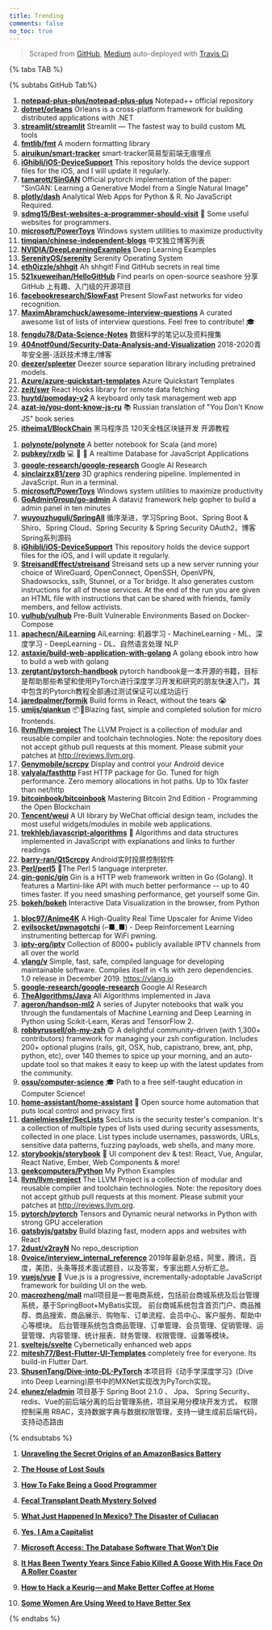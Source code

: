 ```yaml
---
title: Trending
comments: false
no_toc: true
---
```


> Scraped from [GitHub](https://github.com/trending), [Medium](https://medium.com/topic/popular)
auto-deployed with [Travis Ci](https://travis-ci.org/)

{% tabs TAB %}
<!-- tab GitHub -->
{% subtabs GitHub Tab%}
<!-- tab Daily -->
1. [**notepad-plus-plus/notepad-plus-plus**](https://github.com/notepad-plus-plus/notepad-plus-plus)
Notepad++ official repository
2. [**dotnet/orleans**](https://github.com/dotnet/orleans)
Orleans is a cross-platform framework for building distributed applications with .NET
3. [**streamlit/streamlit**](https://github.com/streamlit/streamlit)
Streamlit — The fastest way to build custom ML tools
4. [**fmtlib/fmt**](https://github.com/fmtlib/fmt)
A modern formatting library
5. [**airuikun/smart-tracker**](https://github.com/airuikun/smart-tracker)
smart-tracker简易型前端无痕埋点
6. [**iGhibli/iOS-DeviceSupport**](https://github.com/iGhibli/iOS-DeviceSupport)
This repository holds the device support files for the iOS, and I will update it regularly.
7. [**tamarott/SinGAN**](https://github.com/tamarott/SinGAN)
Official pytorch implementation of the paper: "SinGAN: Learning a Generative Model from a Single Natural Image"
8. [**plotly/dash**](https://github.com/plotly/dash)
Analytical Web Apps for Python & R. No JavaScript Required.
9. [**sdmg15/Best-websites-a-programmer-should-visit**](https://github.com/sdmg15/Best-websites-a-programmer-should-visit)
🔗 Some useful websites for programmers.
10. [**microsoft/PowerToys**](https://github.com/microsoft/PowerToys)
Windows system utilities to maximize productivity
11. [**timqian/chinese-independent-blogs**](https://github.com/timqian/chinese-independent-blogs)
中文独立博客列表
12. [**NVIDIA/DeepLearningExamples**](https://github.com/NVIDIA/DeepLearningExamples)
Deep Learning Examples
13. [**SerenityOS/serenity**](https://github.com/SerenityOS/serenity)
Serenity Operating System
14. [**eth0izzle/shhgit**](https://github.com/eth0izzle/shhgit)
Ah shhgit! Find GitHub secrets in real time
15. [**521xueweihan/HelloGitHub**](https://github.com/521xueweihan/HelloGitHub)
Find pearls on open-source seashore 分享 GitHub 上有趣、入门级的开源项目
16. [**facebookresearch/SlowFast**](https://github.com/facebookresearch/SlowFast)
Present SlowFast networks for video recognition.
17. [**MaximAbramchuck/awesome-interview-questions**](https://github.com/MaximAbramchuck/awesome-interview-questions)
A curated awesome list of lists of interview questions. Feel free to contribute! 🎓
18. [**fengdu78/Data-Science-Notes**](https://github.com/fengdu78/Data-Science-Notes)
数据科学的笔记以及资料搜集
19. [**404notf0und/Security-Data-Analysis-and-Visualization**](https://github.com/404notf0und/Security-Data-Analysis-and-Visualization)
2018-2020青年安全圈-活跃技术博主/博客
20. [**deezer/spleeter**](https://github.com/deezer/spleeter)
Deezer source separation library including pretrained models.
21. [**Azure/azure-quickstart-templates**](https://github.com/Azure/azure-quickstart-templates)
Azure Quickstart Templates
22. [**zeit/swr**](https://github.com/zeit/swr)
React Hooks library for remote data fetching
23. [**huytd/pomoday-v2**](https://github.com/huytd/pomoday-v2)
A keyboard only task management web app
24. [**azat-io/you-dont-know-js-ru**](https://github.com/azat-io/you-dont-know-js-ru)
📚 Russian translation of "You Don't Know JS" book series
25. [**itheima1/BlockChain**](https://github.com/itheima1/BlockChain)
黑马程序员 120天全栈区块链开发 开源教程
<!-- endtab -->
<!-- tab Weekly -->
1. [**polynote/polynote**](https://github.com/polynote/polynote)
A better notebook for Scala (and more)
2. [**pubkey/rxdb**](https://github.com/pubkey/rxdb)
💻 🔄 📱 A realtime Database for JavaScript Applications
3. [**google-research/google-research**](https://github.com/google-research/google-research)
Google AI Research
4. [**sinclairzx81/zero**](https://github.com/sinclairzx81/zero)
3D graphics rendering pipeline. Implemented in JavaScript. Run in a terminal.
5. [**microsoft/PowerToys**](https://github.com/microsoft/PowerToys)
Windows system utilities to maximize productivity
6. [**GoAdminGroup/go-admin**](https://github.com/GoAdminGroup/go-admin)
A dataviz framework help gopher to build a admin panel in ten minutes
7. [**wuyouzhuguli/SpringAll**](https://github.com/wuyouzhuguli/SpringAll)
循序渐进，学习Spring Boot、Spring Boot & Shiro、Spring Cloud、Spring Security & Spring Security OAuth2，博客Spring系列源码
8. [**iGhibli/iOS-DeviceSupport**](https://github.com/iGhibli/iOS-DeviceSupport)
This repository holds the device support files for the iOS, and I will update it regularly.
9. [**StreisandEffect/streisand**](https://github.com/StreisandEffect/streisand)
Streisand sets up a new server running your choice of WireGuard, OpenConnect, OpenSSH, OpenVPN, Shadowsocks, sslh, Stunnel, or a Tor bridge. It also generates custom instructions for all of these services. At the end of the run you are given an HTML file with instructions that can be shared with friends, family members, and fellow activists.
10. [**vulhub/vulhub**](https://github.com/vulhub/vulhub)
Pre-Built Vulnerable Environments Based on Docker-Compose
11. [**apachecn/AiLearning**](https://github.com/apachecn/AiLearning)
AiLearning: 机器学习 - MachineLearning - ML、深度学习 - DeepLearning - DL、自然语言处理 NLP
12. [**astaxie/build-web-application-with-golang**](https://github.com/astaxie/build-web-application-with-golang)
A golang ebook intro how to build a web with golang
13. [**zergtant/pytorch-handbook**](https://github.com/zergtant/pytorch-handbook)
pytorch handbook是一本开源的书籍，目标是帮助那些希望和使用PyTorch进行深度学习开发和研究的朋友快速入门，其中包含的Pytorch教程全部通过测试保证可以成功运行
14. [**jaredpalmer/formik**](https://github.com/jaredpalmer/formik)
Build forms in React, without the tears 😭
15. [**umijs/qiankun**](https://github.com/umijs/qiankun)
📦🚀Blazing fast, simple and completed solution for micro frontends.
16. [**llvm/llvm-project**](https://github.com/llvm/llvm-project)
The LLVM Project is a collection of modular and reusable compiler and toolchain technologies. Note: the repository does not accept github pull requests at this moment. Please submit your patches at http://reviews.llvm.org.
17. [**Genymobile/scrcpy**](https://github.com/Genymobile/scrcpy)
Display and control your Android device
18. [**valyala/fasthttp**](https://github.com/valyala/fasthttp)
Fast HTTP package for Go. Tuned for high performance. Zero memory allocations in hot paths. Up to 10x faster than net/http
19. [**bitcoinbook/bitcoinbook**](https://github.com/bitcoinbook/bitcoinbook)
Mastering Bitcoin 2nd Edition - Programming the Open Blockchain
20. [**Tencent/weui**](https://github.com/Tencent/weui)
A UI library by WeChat official design team, includes the most useful widgets/modules in mobile web applications.
21. [**trekhleb/javascript-algorithms**](https://github.com/trekhleb/javascript-algorithms)
📝 Algorithms and data structures implemented in JavaScript with explanations and links to further readings
22. [**barry-ran/QtScrcpy**](https://github.com/barry-ran/QtScrcpy)
Android实时投屏控制软件
23. [**Perl/perl5**](https://github.com/Perl/perl5)
🐫The Perl 5 language interpreter.
24. [**gin-gonic/gin**](https://github.com/gin-gonic/gin)
Gin is a HTTP web framework written in Go (Golang). It features a Martini-like API with much better performance -- up to 40 times faster. If you need smashing performance, get yourself some Gin.
25. [**bokeh/bokeh**](https://github.com/bokeh/bokeh)
Interactive Data Visualization in the browser, from Python
<!-- endtab -->
<!-- tab Monthly -->
1. [**bloc97/Anime4K**](https://github.com/bloc97/Anime4K)
A High-Quality Real Time Upscaler for Anime Video
2. [**evilsocket/pwnagotchi**](https://github.com/evilsocket/pwnagotchi)
(⌐■_■) - Deep Reinforcement Learning instrumenting bettercap for WiFi pwning.
3. [**iptv-org/iptv**](https://github.com/iptv-org/iptv)
Collection of 8000+ publicly available IPTV channels from all over the world
4. [**vlang/v**](https://github.com/vlang/v)
Simple, fast, safe, compiled language for developing maintainable software. Compiles itself in <1s with zero dependencies. 1.0 release in December 2019. https://vlang.io
5. [**google-research/google-research**](https://github.com/google-research/google-research)
Google AI Research
6. [**TheAlgorithms/Java**](https://github.com/TheAlgorithms/Java)
All Algorithms implemented in Java
7. [**ageron/handson-ml2**](https://github.com/ageron/handson-ml2)
A series of Jupyter notebooks that walk you through the fundamentals of Machine Learning and Deep Learning in Python using Scikit-Learn, Keras and TensorFlow 2.
8. [**robbyrussell/oh-my-zsh**](https://github.com/robbyrussell/oh-my-zsh)
🙃 A delightful community-driven (with 1,300+ contributors) framework for managing your zsh configuration. Includes 200+ optional plugins (rails, git, OSX, hub, capistrano, brew, ant, php, python, etc), over 140 themes to spice up your morning, and an auto-update tool so that makes it easy to keep up with the latest updates from the community.
9. [**ossu/computer-science**](https://github.com/ossu/computer-science)
🎓 Path to a free self-taught education in Computer Science!
10. [**home-assistant/home-assistant**](https://github.com/home-assistant/home-assistant)
🏡 Open source home automation that puts local control and privacy first
11. [**danielmiessler/SecLists**](https://github.com/danielmiessler/SecLists)
SecLists is the security tester's companion. It's a collection of multiple types of lists used during security assessments, collected in one place. List types include usernames, passwords, URLs, sensitive data patterns, fuzzing payloads, web shells, and many more.
12. [**storybookjs/storybook**](https://github.com/storybookjs/storybook)
📓 UI component dev & test: React, Vue, Angular, React Native, Ember, Web Components & more!
13. [**geekcomputers/Python**](https://github.com/geekcomputers/Python)
My Python Examples
14. [**llvm/llvm-project**](https://github.com/llvm/llvm-project)
The LLVM Project is a collection of modular and reusable compiler and toolchain technologies. Note: the repository does not accept github pull requests at this moment. Please submit your patches at http://reviews.llvm.org.
15. [**pytorch/pytorch**](https://github.com/pytorch/pytorch)
Tensors and Dynamic neural networks in Python with strong GPU acceleration
16. [**gatsbyjs/gatsby**](https://github.com/gatsbyjs/gatsby)
Build blazing fast, modern apps and websites with React
17. [**2dust/v2rayN**](https://github.com/2dust/v2rayN)
No repo_description
18. [**0voice/interview_internal_reference**](https://github.com/0voice/interview_internal_reference)
2019年最新总结，阿里，腾讯，百度，美团，头条等技术面试题目，以及答案，专家出题人分析汇总。
19. [**vuejs/vue**](https://github.com/vuejs/vue)
🖖 Vue.js is a progressive, incrementally-adoptable JavaScript framework for building UI on the web.
20. [**macrozheng/mall**](https://github.com/macrozheng/mall)
mall项目是一套电商系统，包括前台商城系统及后台管理系统，基于SpringBoot+MyBatis实现。 前台商城系统包含首页门户、商品推荐、商品搜索、商品展示、购物车、订单流程、会员中心、客户服务、帮助中心等模块。 后台管理系统包含商品管理、订单管理、会员管理、促销管理、运营管理、内容管理、统计报表、财务管理、权限管理、设置等模块。
21. [**sveltejs/svelte**](https://github.com/sveltejs/svelte)
Cybernetically enhanced web apps
22. [**mitesh77/Best-Flutter-UI-Templates**](https://github.com/mitesh77/Best-Flutter-UI-Templates)
completely free for everyone. Its build-in Flutter Dart.
23. [**ShusenTang/Dive-into-DL-PyTorch**](https://github.com/ShusenTang/Dive-into-DL-PyTorch)
本项目将《动手学深度学习》(Dive into Deep Learning)原书中的MXNet实现改为PyTorch实现。
24. [**elunez/eladmin**](https://github.com/elunez/eladmin)
项目基于 Spring Boot 2.1.0 、 Jpa、 Spring Security、redis、Vue的前后端分离的后台管理系统，项目采用分模块开发方式， 权限控制采用 RBAC，支持数据字典与数据权限管理，支持一键生成前后端代码，支持动态路由
<!-- endtab -->
{% endsubtabs %}
<!-- endtab --><!-- tab Medium -->
1. [**Unraveling the Secret Origins of an AmazonBasics Battery**](https://onezero.medium.com/unraveling-the-secret-supply-chain-behind-an-amazonbasics-battery-e7b9ead4d72e?source=topic_page---------------------------20)

2. [**The House of Lost Souls**](https://medium.com/truly-adventurous/the-house-of-lost-souls-c4aed0378bb8?source=topic_page---------0------------------1)

3. [**How To Fake Being a Good Programmer**](https://towardsdatascience.com/how-to-fake-being-a-good-programmer-cbef2c39764c?source=topic_page---------1------------------1)

4. [**Fecal Transplant Death Mystery Solved**](https://elemental.medium.com/fecal-transplant-death-mystery-solved-d99f24b8656f?source=topic_page---------2------------------1)

5. [**What Just Happened In Mexico? The Disaster of Culiacan**](https://medium.com/navigating-life/what-the-fuck-just-happened-in-mexico-b98eff2b340c?source=topic_page---------4------------------1)

6. [**Yes, I Am a Capitalist**](https://gen.medium.com/yes-i-am-a-capitalist-ca9d6d6c42f8?source=topic_page---------5------------------1)

7. [**Microsoft Access: The Database Software That Won’t Die**](https://medium.com/young-coder/microsoft-access-the-zombie-database-software-that-wont-die-5b09e389c166?source=topic_page---------6------------------1)

8. [**It Has Been Twenty Years Since Fabio Killed A Goose With His Face On A Roller Coaster**](https://medium.com/@miketoole/it-has-been-twenty-years-since-fabio-killed-a-goose-with-his-face-on-a-roller-coaster-a87d51285890?source=topic_page---------7------------------1)

9. [**How to Hack a Keurig — and Make Better Coffee at Home**](https://heated.medium.com/how-to-hack-a-keurig-and-make-better-coffee-at-home-87317f847edb?source=topic_page---------8------------------1)

10. [**Some Women Are Using Weed to Have Better Sex**](https://elemental.medium.com/some-women-are-using-weed-to-have-better-sex-f6a2dd223109?source=topic_page---------9------------------1)

<!-- endtab -->
{% endtabs %}
